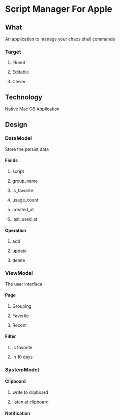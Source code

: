 # Script Manager For Apple

## What

An application to manage your chaos shell commands

### Target

1. Fluent

2. Editable

3. Clever
## Technology

Native Mac OS Application
## Design
### DataModel
Store the persist data
#### Fields
1. script

2. group_name

3. is_favorite

4. usage_count

5. created_at

6. last_used_at

#### Operation
1. add

2. update

3. delete

### ViewModel

The user interface

#### Page

1. Grouping

2. Favorite

3. Recent
#### Filter

1. is favorite

2. in 10 days

### SystemModel

#### Clipboard
1. write to clipboard

2. listen at clipboard

#### Notification